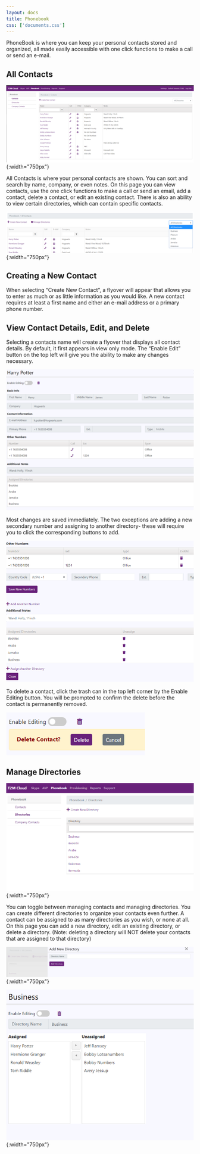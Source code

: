```yaml
---
layout: docs
title: Phonebook
css: ['documents.css']
---
```


PhoneBook is where you can keep your personal contacts stored and organized, all made easily accessible with one click functions to make a call or send an e-mail.

## All Contacts 

![Cloud Portal](/assets/images/phonebook.1.png){:width="750px"}

All Contacts is where your personal contacts are shown. You can sort and search by name, company, or even notes. On this page you can view contacts, use the one click functions to make a call or send an email, add a contact, delete a contact, or edit an existing contact. 
There is also an ability to view certain directories, which can contain specific contacts.  

![Cloud Portal](/assets/images/phonebook.2.png){:width="750px"}

## Creating a New Contact

When selecting “Create New Contact”, a flyover will appear that allows you to enter as much or as little information as you would like. A new contact requires at least a first name and either an e-mail address or a primary phone number. 

## View Contact Details, Edit, and Delete

Selecting a contacts name will create a flyover that displays all contact details. By default, it first appears in view only mode. The “Enable Edit” button on the top left will give you the ability to make any changes necessary. 

 ![Cloud Portal](/assets/images/phonebook.3.png)

Most changes are saved immediately. The two exceptions are adding a new secondary number and assigning to another directory- these will require you to click the corresponding buttons to add.  

![Cloud Portal](/assets/images/phonebook.4.png)

To delete a contact, click the trash can in the top left corner by the Enable Editing button. You will be prompted to confirm the delete before the contact is permanently removed. 

![Cloud Portal](/assets/images/phonebook.5.png)

## Manage Directories

![Cloud Portal](/assets/images/phonebook.8.png){:width="750px"}

You can toggle between managing contacts and managing directories. You can create different directories to organize your contacts even further. A contact can be assigned to as many directories as you wish, or none at all. On this page you can add a new directory, edit an existing directory, or delete a directory. (Note: deleting a directory will NOT delete your contacts that are assigned to that directory)
  
  ![Cloud Portal](/assets/images/phonebook.7.png){:width="750px"}

  ![Cloud Portal](/assets/images/phonebook.9.png){:width="750px"}
